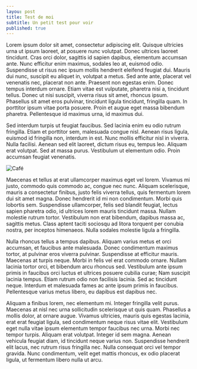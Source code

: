 ```yaml
---
layou: post
title: Test de moi
subtitle: Un petit test pour voir
published: true
---
```

Lorem ipsum dolor sit amet, consectetur adipiscing elit. Quisque ultricies urna ut ipsum laoreet, at posuere nunc volutpat. Donec ultrices laoreet tincidunt. Cras orci dolor, sagittis id sapien dapibus, elementum accumsan ante. Nunc efficitur enim maximus, sodales leo at, euismod odio. Suspendisse ut risus nec ipsum mollis hendrerit eleifend feugiat dui. Mauris dui nunc, suscipit eu aliquet in, volutpat a metus. Sed ante ante, placerat vel venenatis nec, placerat non ante. Praesent non egestas enim. Donec tempus interdum ornare. Etiam vitae est vulputate, pharetra nisi a, tincidunt tellus. Donec ut nisi suscipit, viverra risus sit amet, rhoncus ipsum. Phasellus sit amet eros pulvinar, tincidunt ligula tincidunt, fringilla quam. In porttitor ipsum vitae porta posuere. Proin et augue eget massa bibendum pharetra. Pellentesque id maximus urna, id maximus dui.

Sed interdum turpis ut feugiat faucibus. Sed lacinia enim eu odio rutrum fringilla. Etiam et porttitor sem, malesuada congue nisl. Aenean risus ligula, euismod id fringilla non, interdum in est. Nunc mollis efficitur nisl in viverra. Nulla facilisi. Aenean sed elit laoreet, dictum risus eu, tempus leo. Aliquam erat volutpat. Sed at massa purus. Vestibulum ut elementum odio. Proin accumsan feugiat venenatis.

![Café](https://publicdomainpictures.net/pictures/350000/velka/coffee-vintage-retro-poster-15913361747bD.jpg)

Maecenas et tellus at erat ullamcorper maximus eget vel lorem. Vivamus mi justo, commodo quis commodo ac, congue nec nunc. Aliquam scelerisque, mauris a consectetur finibus, justo felis viverra tellus, quis fermentum lorem dui sit amet magna. Donec hendrerit id mi non condimentum. Morbi quis lobortis sem. Suspendisse ullamcorper, felis sed blandit feugiat, lectus sapien pharetra odio, id ultrices lorem mauris tincidunt massa. Nullam molestie rutrum tortor. Vestibulum non erat bibendum, dapibus massa ac, sagittis metus. Class aptent taciti sociosqu ad litora torquent per conubia nostra, per inceptos himenaeos. Nulla sodales molestie ligula a fringilla.

Nulla rhoncus tellus a tempus dapibus. Aliquam varius metus et orci accumsan, et faucibus ante malesuada. Donec condimentum maximus tortor, at pulvinar eros viverra pulvinar. Suspendisse at efficitur mauris. Maecenas at turpis neque. Morbi in felis vel erat commodo ornare. Nullam lacinia tortor orci, et bibendum arcu rhoncus sed. Vestibulum ante ipsum primis in faucibus orci luctus et ultrices posuere cubilia curae; Nam suscipit lacinia tempus. Etiam rutrum odio non facilisis lacinia. Sed ac tincidunt neque. Interdum et malesuada fames ac ante ipsum primis in faucibus. Pellentesque varius metus libero, eu dapibus est dapibus nec.

Aliquam a finibus lorem, nec elementum mi. Integer fringilla velit purus. Maecenas at nisl nec urna sollicitudin scelerisque ut quis quam. Phasellus a mollis dolor, at ornare augue. Vivamus ultricies, mauris quis egestas lacinia, erat erat feugiat ligula, sed condimentum neque risus vitae elit. Vestibulum eget nulla vitae ipsum elementum tempor faucibus nec urna. Morbi nec tempor turpis. Aliquam erat volutpat. Integer id sem magna. Aenean vehicula feugiat diam, id tincidunt neque varius non. Suspendisse hendrerit elit lacus, nec rutrum risus fringilla nec. Nulla consequat orci vel tempor gravida. Nunc condimentum, velit eget mattis rhoncus, ex odio placerat ligula, ut fermentum libero nulla ut arcu.
